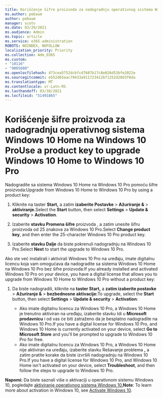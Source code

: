 ```yaml
---
title: Korišćenje šifre proizvoda za nadogradnju operativnog sistema Windows 10 Home na Windows 10 Pro
ms.author: pebaum
author: pebaum
manager: scotv
ms.date: 03/29/2021
ms.audience: Admin
ms.topic: article
ms.service: o365-administration
ROBOTS: NOINDEX, NOFOLLOW
localization_priority: Priority
ms.collection: Adm_O365
ms.custom:
- "10116"
- "9005600"
ms.openlocfilehash: 473cea5752dcbfcd7687b17c8e026d53bfe2022e
ms.sourcegitcommit: e552d65aac79433a911723412bf1252d20d3f0da
ms.translationtype: MT
ms.contentlocale: sr-Latn-RS
ms.lasthandoff: 03/30/2021
ms.locfileid: "51491865"
---
```

# <a name="use-a-product-key-to-upgrade-windows-10-home-to-windows-10-pro"></a><span data-ttu-id="23bdb-102">Korišćenje šifre proizvoda za nadogradnju operativnog sistema Windows 10 Home na Windows 10 Pro</span><span class="sxs-lookup"><span data-stu-id="23bdb-102">Use a product key to upgrade Windows 10 Home to Windows 10 Pro</span></span>

<span data-ttu-id="23bdb-103">Nadogradite sa sistema Windows 10 Home na Windows 10 Pro pomoću šifre proizvoda:</span><span class="sxs-lookup"><span data-stu-id="23bdb-103">Upgrade from Windows 10 Home to Windows 10 Pro by using a product key:</span></span>

1. <span data-ttu-id="23bdb-104">Kliknite na taster **Start,** a zatim **izaberite Postavke**  >  **Ažuriranje &**  >  **aktiviranje.**</span><span class="sxs-lookup"><span data-stu-id="23bdb-104">Select the **Start** button, then select **Settings** > **Update & security** > **Activation**.</span></span>

1. <span data-ttu-id="23bdb-105">Izaberite **stavku Promena šifre** proizvoda , a zatim unesite šifru proizvoda od 25 znakova za Windows 10 Pro.</span><span class="sxs-lookup"><span data-stu-id="23bdb-105">Select **Change product key**, and then enter the 25-character Windows 10 Pro product key.</span></span>

1. <span data-ttu-id="23bdb-106">Izaberite **stavku Dalje** da biste pokrenuli nadogradnju na Windows 10 Pro.</span><span class="sxs-lookup"><span data-stu-id="23bdb-106">Select **Next** to start the upgrade to Windows 10 Pro.</span></span>

<span data-ttu-id="23bdb-107">Ako ste već instalirali i aktivirali Windows 10 Pro na uređaju, imate digitalnu licencu koja vam omogućava da nadogradite sa sistema Windows 10 Home na Windows 10 Pro bez šifre proizvoda:</span><span class="sxs-lookup"><span data-stu-id="23bdb-107">If you already installed and activated Windows 10 Pro on your device, you have a digital license that allows you to upgrade from Windows 10 Home to Windows 10 Pro without a product key:</span></span>

1. <span data-ttu-id="23bdb-108">Da biste nadogradili, kliknite na **taster Start,** a **zatim izaberite postavke**  >  **Ažuriranje &**  >  **bezbednosne aktivacije:**</span><span class="sxs-lookup"><span data-stu-id="23bdb-108">To upgrade, select the **Start** button, then select **Settings** > **Update & security** > **Activation**:</span></span>

    - <span data-ttu-id="23bdb-109">Ako imate digitalnu licencu za Windows 10 Pro, a Windows 10 Home je trenutno aktiviran na uređaju, izaberite stavku Idi u **Microsoft prodavnicu** i od vas će biti zatraženo da je besplatno nadogradite na Windows 10 Pro.</span><span class="sxs-lookup"><span data-stu-id="23bdb-109">If you have a digital license for Windows 10 Pro, and Windows 10 Home is currently activated on your device, select **Go to Microsoft Store** and you'll be prompted to upgrade to Windows 10 Pro for free.</span></span>
    - <span data-ttu-id="23bdb-110">Ako imate digitalnu licencu za Windows 10 Pro, a Windows 10 Home nije aktiviran na uređaju, izaberite stavku Rešavanje problema **,** a zatim pratite korake da biste izvršili nadogradnju na Windows 10 Pro.</span><span class="sxs-lookup"><span data-stu-id="23bdb-110">If you have a digital license for Windows 10 Pro, and Windows 10 Home isn't activated on your device, select **Troubleshoot**, and then follow the steps to upgrade to Windows 10 Pro.</span></span>

<span data-ttu-id="23bdb-111">**Napomi:** Da biste saznali više o aktivaciji u operativnom sistemu Windows 10, pogledajte [aktiviranje operativnog sistema Windows 10.](https://support.microsoft.com/windows/activate-windows-10-c39005d4-95ee-b91e-b399-2820fda32227)</span><span class="sxs-lookup"><span data-stu-id="23bdb-111">**Note**: To learn more about activation in Windows 10, see [Activate Windows 10](https://support.microsoft.com/windows/activate-windows-10-c39005d4-95ee-b91e-b399-2820fda32227).</span></span>